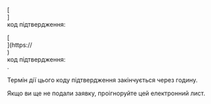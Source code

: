 [<br host>]<br action>код підтвердження:<br code>

[<br host>](https://<br host>)<br action>код підтвердження:<br code>.

Термін дії цього коду підтвердження закінчується через годину.

Якщо ви ще не подали заявку, проігноруйте цей електронний лист.